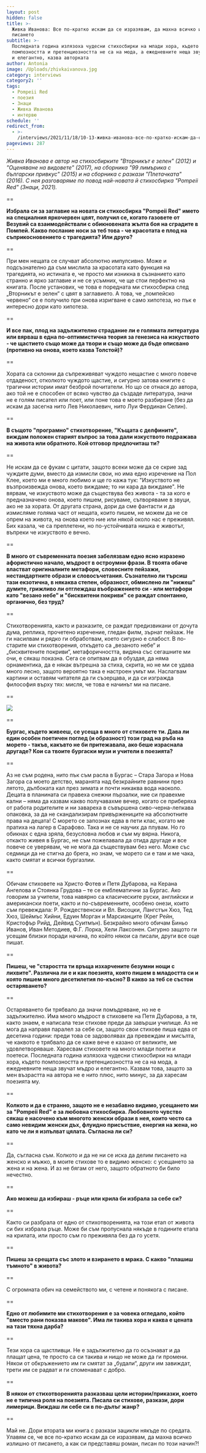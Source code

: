 ```yaml
---
layout: post
hidden: false
title: >-
  Живка Иванова: Все по-кратко искам да се изразявам, да махна всичко излишно от
  писането
subtitle: >-
  Последната година излязоха чудесни стихосбирки на млади хора, където
  помпозността и претенциозността не са на мода, а ежедневните неща звучат мъдро
  и елегантно, казва авторката
author: Antonia
image: /Uploads/zhivkaivanova.jpg
category: interviews
category2: ''
tags:
  - Pompeii Red
  - поезия
  - Знаци
  - Живка Иванова
  - интервю
schedule: ''
redirect_from:
  - >-
    /interviews/2021/11/18/10-13-живка-иванова-все-по-кратко-искам-да-се-изразявам-да-махна-всичко-излишно-от-писането
pageviews: 287
---
```

*Живка Иванова е автор на стихосбирките "Вторникът е зелен" (2012) и "Оценяване на видовете" (2017), на сборника "99 лимърика с български привкус" (2015) и на сборника с разкази "Плетачката" (2016). С нея разговаряме по повод най-новата й стихосбирка "Pompeii Red" (Знаци, 2021).*

\==

**Избрала си за заглавие на новата си стихосбирка "Pompeii Red" името на специалния яркочервен цвят, получил се, когато газовете от Везувий са взаимодействали с обикновената жълта боя на сградите в Помпей. Какво послание носи за теб това - че красотата е плод на съприкосновението с трагедията? Или друго?**

\==

При мен нещата се случват абсолютно импулсивно. Може и подсъзнателно да съм мислила за красотата като функция на трагедията, но истината е, че просто ми изникна в съзнанието като странно и ярко заглавие и не се усъмних, че ще стои перфектно на книгата. После установих, че това е поредната ми стихосбирка след „Вторникът е зелен“ с цвят в заглавието. А това, че „помпейско червено“ се е получило при онова изригване е само хипотеза, но пък е интересно дори като хипотеза.

\==

**И все пак, плод на задължително страдание ли е голямата литература или вярваш в една по-оптимистична теория за генезиса на изкуството - че щастието също може да твори и също може да бъде описвано (противно на онова, което казва Толстой)?**

\==

Хората са склонни да съпреживяват чуждото нещастие с много повече отдаденост, отколкото чуждото щастие, и сигурно затова книгите с трагични истории имат безброй почитатели. Но що се отнася до автора, ако той не е способен от всяко чувство да създаде литература, значи не е голям писател или поет, или поне това е моето разбиране (без да искам да засегна нито Лев Николаевич, нито Луи Фердинан Селин).

\==

**В същото "програмно" стихотворение, "Къщата с делфините", виждам положен старият въпрос за това дали изкуството подражава на живота или обратното. Кой отговор предпочиташ ти?**

\==

Не искам да се фукам с цитати, защото всеки може да се скрие зад чуждите думи, вместо да измисли свои, но има едно изречение на Пол Клее, което ми е много любимо и ще го кажа тук: "Изкуството не възпроизвежда онова, което виждаме; то ни кара да виждаме". Не вярвам, че изкуството може да съществува без живота - та за кого е предназначено онова, което пишем, рисуваме, сътворяваме в звуци, ако не за хората. От другата страна, дори да сме фантасти и да измисляме голяма част от нещата, които пишем, не можем да не се опрем на живота, на онова което ние или някой около нас е преживял. Бих казала, че са преплетени, но по-устойчивата нишка е животът, въпреки че изкуството е вечно.

\==

**В много от съвременната поезия забелязвам едно ясно изразено афористично начало, мъдрост в остроумни фрази. В твоята обаче властват оригиналните метафори, словесните пейзажи, нестандартните образи и словосъчетания. Съзнателно ли търсиш тази екзотична, в някаква степен, образност, обмислено ли "нижеш" думите, грижливо ли отглеждаш въображението си - или метафори като "везано небе" и "бисквитени покриви" се раждат спонтанно, органично, без труд?**

\==

Стихотворенията, както и разказите, се раждат предизвикани от дочута дума, реплика, прочетено изречение, гледан филм, зърнат пейзаж. Не ги насилвам и рядко ги обработвам, което сигурно е слабост. В по-старите ми стихотворения, откъдето са „везаното небе“ и „бисквитените покриви“, метафоричността, видяна със сегашните ми очи, е сякаш показна. Сега се опитвам да я обуздая, да няма орнаментика, да е някак вътрешна за стиха, скрита, но не ми се удава много лесно, защото вероятно така е настроен умът ми. Наслагвам картини и оставям читателя да ги съзерцава, и да си изгражда философия върху тях: мисля, че това е начинът ми на писане.

\==

![](/Uploads/pompeii-red.jpg)

\==

**Бургас, където живееш, се усеща в много от стиховете ти. Дава ли един особен поетичен поглед (и образност) този град на ръба на морето - такъв, какъвто не би притежавала, ако беше израснала другаде? Кои са твоите бургаски музи и учители в поезията?**

\==

Аз не съм родена, нито пък съм расла в Бургас – Стара Загора и Нова Загора са моето детство, маранята над безкрайните равнини през лятото, дълбоката кал през зимата и почти никаква вода наоколо. Децата в планината си правеха снежни пързалки, ние си правехме кални – няма да казвам какво получавахме вечер, когато се приберяха от работа родителите и ни завареха в съвършена сиво-черна-лепкава опаковка, за да не скандализирам привържениците на абсолютните права на децата! С морето се запознах едва в пети клас, когато ме пратиха на лагер в Сарафово. Така и не се научих да плувам. Но го обикнах с една зряла, безусловна любов и съм му вярна. Никога, откакто живея в Бургас, не съм пожелавала да отида другаде и все повече се уверявам, че не мога да съществувам без него. Може със седмици да не стигна до брега, но знам, че морето си е там и ме чака, както смятат и всички бургазлии. 

\==

Обичам стиховете на Христо Фотев и Петя Дубарова, на Керана Ангелова и Стоянка Грудова – те се емблематични за Бургас. Ако говорим за учители, това навярно са класическите руски, английски и американски поети, както и по-съвременните, особено онези, които съм превеждала: Р. Рождественски и Вл. Висоцки, Лангстън Хюз, Тед Хюз, Шеймъс Хийни, Едуин Морган и Марсианците (Крег Рейн, Кристофър Рийд, Дейвид Суитмън). Безкрайно много обичам Биньо Иванов, Иван Методиев, Ф.Г. Лорка, Хели Лаксонен. Сигурно защото ги усещам близки поради начина, по който някои са писали, други все още пишат.

\==

**Пишеш, че "старостта ти връща изхарчените безумни нощи с лихвите". Различна ли е и как поезията, която пишем в младостта си и която пишем много десетилетия по-късно? В какво за теб се състои остаряването?**

\==

Остаряването би трябвало да значи помъдряване, но не е задължително. Има много мъдрост в стиховете на Петя Дубарова, а тя, както знаем, е написала тези стихове преди да завърши училище. Аз не мога да направя паралел за себе си, защото свои стихове пиша едва от десетина години: преди това се задоволявах да превеждам и мисълта, че каквото е трябвало да се каже вече е казано от великите, ме удовлетворяваше.
Харесвам стиховете на много млади поети и поетеси. Последната година излязоха чудесни стихосбирки на млади хора, където помпозността и претенциозността не са на мода, а ежедневните неща звучат мъдро и елегантно. Казвам това, защото за мен възрастта на автора не е нито плюс, нито минус, за да харесам поезията му.

\==

**Колкото и да е странно, защото не е незабавно видимо, усещането ми за "Pompeii Red" е за любовна стихосбирка. Любовното чувство сякаш е насочено към многото женски образи в нея, които често са само невидим женски дъх, флуидно присъствие, енергия на жена, но като че ли я изпълват цялата. Съгласна ли си?** 

\==

Да, съгласна съм. Колкото и да не ни се иска да делим писането на женско и мъжко, в моите стихове то е видимо женско: с усещането за жена и на жена. И аз не бягам от него, защото обратното би било нечестно.

\==

**Ако можеш да избираш - ръце или крила би избрала за себе си?**

\==

Както си разбрала от едно от стихотворенията, на този етап от живота си бих избрала ръце. Може би съм пропуснала някъде в годините етапа на крилата, или просто съм го преживяла без да го усетя.

\==

**Пишеш за срещата със злото и взирането в мрака. С какво "плашиш тъмното" в живота?** 

\==

С огромната обич на семейството ми, с четене и понякога с писане.

\==

**Едно от любимите ми стихотворения е за човека огледало, който "вместо рани показва макове". Има ли такива хора и каква е цената на тази тяхна дарба?**

\==

Тези хора са щастливци. Не е задължително да го осъзнават и да плащат цена, те просто са си такива и нищо не може да ги промени. Някои от обкръжението им ги смятат за „будали“, други им завиждат, трети им се радват и ги споменават с добро.

\==

**В някои от стихотворенията разказваш цели истории/приказки, което не е типична роля на поезията. Писала си стихове, разкази, дори лимерици. Виждаш ли себе си в по-дълъг жанр?**

\==

Май не. Дори втората ми книга с разкази зацикли някъде по средата. Улавям се, че все по-кратко искам да се изразявам, да махна всичко излишно от писането, а как си представяш роман, писан по този начин?!